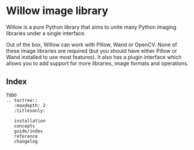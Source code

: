 # Willow image library

Willow is a pure Python library that aims to unite many Python imaging libraries
under a single interface.

Out of the box, Willow can work with Pillow, Wand or OpenCV. None of these image
libraries are required (but you should have either Pillow or Wand installed to
use most features). It also has a plugin interface which allows you to add
support for more libraries, image formats and operations.

## Index

```
TODO
.. toctree::
   :maxdepth: 2
   :titlesonly:

   installation
   concepts
   guide/index
   reference
   changelog
```